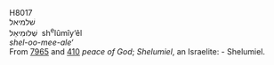 <body>
  <p>H8017<br>  שׁלמיאל  <br> שְׁלוּמִיאֵל  ‎  sh<sup>e</sup>lûmı̂y‘êl  <br><i>shel-oo-mee-ale‘ </i><br>From <a href="h7965.htm">7965</a> and <a href="h0410.htm">410</a>  <i>peace</i> <i>of</i> <i>God</i>; <i>Shelumiel</i>, an Israelite: - Shelumiel.<br></p>
 </body>